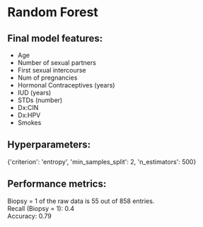 # Random Forest
## Final model features:
* Age
* Number of sexual partners
* First sexual intercourse
* Num of pregnancies
* Hormonal Contraceptives (years)
* IUD (years)
* STDs (number)
* Dx:CIN
* Dx:HPV
* Smokes
## Hyperparameters:
{'criterion': 'entropy', 'min_samples_split': 2, 'n_estimators': 500}
## Performance metrics:
Biopsy = 1 of the raw data is 55 out of 858 entries.  
Recall (Biopsy = 1): 0.4  
Accuracy: 0.79
